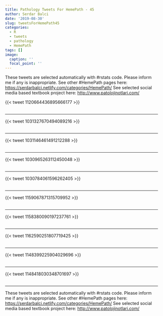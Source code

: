 ```yaml
---
title: Pathology Tweets For HemePath - 45
author: Serdar Balci
date: '2019-08-30'
slug: tweetsForHemePath45
categories:
  - R
  - tweets
  - pathology
  - HemePath
tags: []
image:
  caption: ''
  focal_point: ''
---
```



These tweets are selected automatically with #rstats code. Please inform me if any is inappropriate.
See other #HemePath pages here: https://serdarbalci.netlify.com/categories/HemePath/ 
See selected social media based textbook project here: http://www.patolojinotlari.com/

{{< tweet 1120664436895666177 >}}
<br>
<br>
<hr>
{{< tweet 1031327670494089216 >}}
<br>
<br>
<hr>
{{< tweet 1031146461491212288 >}}
<br>
<br>
<hr>
{{< tweet 1030965263112450048 >}}
<br>
<br>
<hr>
{{< tweet 1030784061596262405 >}}
<br>
<br>
<hr>
{{< tweet 1159067871315709952 >}}
<br>
<br>
<hr>
{{< tweet 1158380090197237761 >}}
<br>
<br>
<hr>
{{< tweet 1162590251807719425 >}}
<br>
<br>
<hr>
{{< tweet 1148399225904029696 >}}
<br>
<br>
<hr>
{{< tweet 1148418030348701697 >}}
<br>
<br>
<hr>


These tweets are selected automatically with #rstats code. Please inform me if any is inappropriate.
See other #HemePath pages here: https://serdarbalci.netlify.com/categories/HemePath/ 
See selected social media based textbook project here: http://www.patolojinotlari.com/
